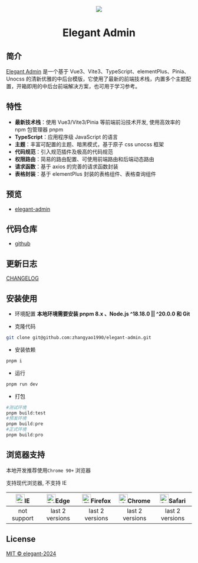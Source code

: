 <div align="center">
 <img src="https://gjwlyy-specialdisease.oss-cn-hangzhou.aliyuncs.com/prileImg/1675818152379_.png"/>
 <h1>Elegant Admin</h1>
</div>

## 简介

[Elegant Admin](https://github.com/zhangyao1990/elegant-admin) 是一个基于 Vue3、Vite3、TypeScript、elementPlus、Pinia、Unocss
的清新优雅的中后台模版，它使用了最新的前端技术栈，内置多个主题配置，开箱即用的中后台前端解决方案，也可用于学习参考。

## 特性

- **最新技术栈**：使用 Vue3/Vite3/Pinia 等前端前沿技术开发, 使用高效率的 npm 包管理器 pnpm
- **TypeScript**：应用程序级 JavaScript 的语言
- **主题**：丰富可配置的主题、暗黑模式，基于原子 css unocss 框架
- **代码规范**：引入规范插件及极高的代码规范
- **权限路由**：简易的路由配置、可使用前端路由和后端动态路由
- **请求函数**：基于 axios 的完善的请求函数封装
- **表格封装**：基于 elementPlus 封装的表格组件、表格查询组件

## 预览

- [elegant-admin]('https://zhangyao1990.github.io/elegant-admin/#/login')

## 代码仓库

- [github](https://github.com/zhangyao1990/elegant-admin)

## 更新日志

[CHANGELOG](./CHANGELOG.md)

## 安装使用

- 环境配置
  **本地环境需要安装 pnpm 8.x 、Node.js ^18.18.0 || ^20.0.0 和 Git**

- 克隆代码

```bash
git clone git@github.com:zhangyao1990/elegant-admin.git
```

- 安装依赖

```bash
pnpm i
```

- 运行

```bash
pnpm run dev
```

- 打包

```bash
#测试环境
pnpm build:test
#预发环境
pnpm build:pre
#正式环境
pnpm build:pro
```

## 浏览器支持

本地开发推荐使用`Chrome 90+` 浏览器

支持现代浏览器, 不支持 IE

| [<img src="https://raw.githubusercontent.com/alrra/browser-logos/master/src/archive/internet-explorer_9-11/internet-explorer_9-11_48x48.png" alt="IE" width="24px" height="24px"  />](http://godban.github.io/browsers-support-badges/)IE | [<img src="https://raw.githubusercontent.com/alrra/browser-logos/master/src/edge/edge_48x48.png" alt=" Edge" width="24px" height="24px" />](http://godban.github.io/browsers-support-badges/)Edge | [<img src="https://raw.githubusercontent.com/alrra/browser-logos/master/src/firefox/firefox_48x48.png" alt="Firefox" width="24px" height="24px" />](http://godban.github.io/browsers-support-badges/)Firefox | [<img src="https://raw.githubusercontent.com/alrra/browser-logos/master/src/chrome/chrome_48x48.png" alt="Chrome" width="24px" height="24px" />](http://godban.github.io/browsers-support-badges/)Chrome | [<img src="https://raw.githubusercontent.com/alrra/browser-logos/master/src/safari/safari_48x48.png" alt="Safari" width="24px" height="24px" />](http://godban.github.io/browsers-support-badges/)Safari |
| :---------------------------------------------------------------------------------------------------------------------------------------------------------------------------------------------------------------------------------------: | :-----------------------------------------------------------------------------------------------------------------------------------------------------------------------------------------------: | :----------------------------------------------------------------------------------------------------------------------------------------------------------------------------------------------------------: | :------------------------------------------------------------------------------------------------------------------------------------------------------------------------------------------------------: | :------------------------------------------------------------------------------------------------------------------------------------------------------------------------------------------------------: |
|                                                                                                                not support                                                                                                                |                                                                                          last 2 versions                                                                                          |                                                                                               last 2 versions                                                                                                |                                                                                             last 2 versions                                                                                              |                                                                                             last 2 versions                                                                                              |

## License

[MIT © elegant-2024](./LICENSE)
